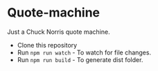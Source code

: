 # Quote-machine
Just a Chuck Norris quote machine.

- Clone this repository
- Run `npm run watch` - To watch for file changes.
- Run `npm run build` - To generate dist folder.

